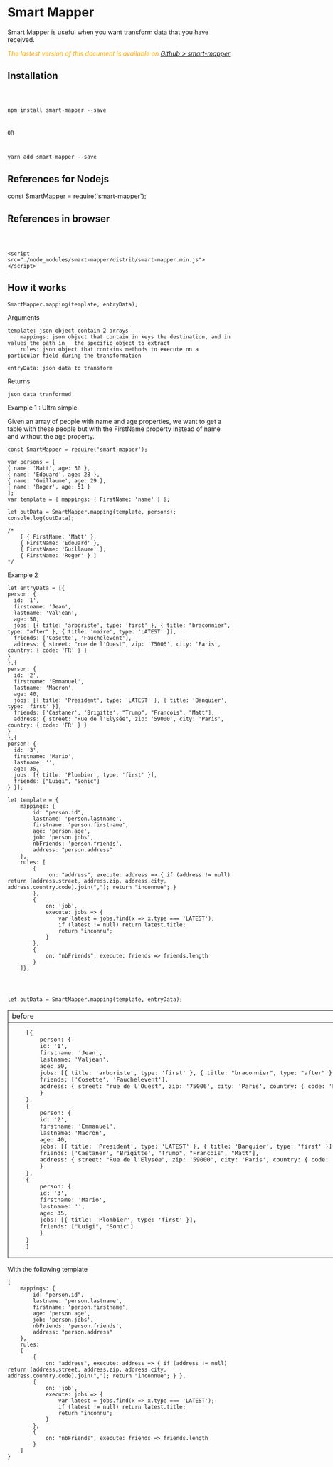 # Smart Mapper

Smart Mapper is useful when you want transform data that you have received.


 <div class="Note" style="color:orange;font-style:italic">
 
The lastest version of this document is available on [Github > smart-mapper](https://github.com/Sylvain59650/smart-mapper/blob/master/README.md)
</div>


## Installation

<code>

  npm install smart-mapper --save

OR

  yarn add smart-mapper --save
</code>

## References for Nodejs
const SmartMapper = require('smart-mapper');

## References in browser 
<code>

  &lt;script src="./node_modules/smart-mapper/distrib/smart-mapper.min.js"&gt;&lt;/script&gt;
</code>


## How it works
    SmartMapper.mapping(template, entryData);

Arguments

    template: json object contain 2 arrays
        mappings: json object that contain in keys the destination, and in values the path in   the specific object to extract
        rules: json object that contains methods to execute on a particular field during the transformation

    entryData: json data to transform

Returns

    json data tranformed

Example 1 : Ultra simple

Given an array of people with name and age properties, we want to get a table with these people but with the FirstName property instead of name and without the age property.

    const SmartMapper = require('smart-mapper');

    var persons = [
    { name: 'Matt', age: 30 },
    { name: 'Edouard', age: 28 },
    { name: 'Guillaume', age: 29 },
    { name: 'Roger', age: 51 }
    ];
    var template = { mappings: { FirstName: 'name' } };

    let outData = SmartMapper.mapping(template, persons);
    console.log(outData);

    /*    
        [ { FirstName: 'Matt' },
        { FirstName: 'Edouard' },
        { FirstName: 'Guillaume' },
        { FirstName: 'Roger' } ]
    */



Example 2
  
    let entryData = [{
    person: {
      id: '1',
      firstname: 'Jean',
      lastname: 'Valjean',
      age: 50,
      jobs: [{ title: 'arboriste', type: 'first' }, { title: "braconnier", type: "after" }, { title: 'maire', type: 'LATEST' }],
      friends: ['Cosette', 'Fauchelevent'],
      address: { street: "rue de l'Ouest", zip: '75006', city: 'Paris', country: { code: 'FR' } }
    }
    },{
    person: {
      id: '2',
      firstname: 'Emmanuel',
      lastname: 'Macron',
      age: 40,
      jobs: [{ title: 'President', type: 'LATEST' }, { title: 'Banquier', type: 'first' }],
      friends: ['Castaner', 'Brigitte', "Trump", "Francois", "Matt"],
      address: { street: "Rue de l'Elysée", zip: '59000', city: 'Paris', country: { code: 'FR' } }
    }
    },{
    person: {
      id: '3',
      firstname: 'Mario',
      lastname: '',
      age: 35,
      jobs: [{ title: 'Plombier', type: 'first' }],
      friends: ["Luigi", "Sonic"]
    } }];

    let template = {
        mappings: {
            id: "person.id",
            lastname: 'person.lastname',
            firstname: 'person.firstname',
            age: 'person.age',
            job: 'person.jobs',
            nbFriends: 'person.friends',
            address: "person.address"
        },
        rules: [
            {
                 on: "address", execute: address => { if (address != null) return [address.street, address.zip, address.city, address.country.code].join(","); return "inconnue"; } 
            },
            {
                on: 'job',
                execute: jobs => {
                    var latest = jobs.find(x => x.type === 'LATEST');
                    if (latest != null) return latest.title;
                    return "inconnu";
                }
            },
            { 
                on: "nbFriends", execute: friends => friends.length 
            }
        ]};




    let outData = SmartMapper.mapping(template, entryData);


<table border="1" style="min-width:1280px">
<tr><td>before</td><td>after</td></tr>
<tr>
<td>
<pre>
    [{
        person: {
        id: '1',
        firstname: 'Jean',
        lastname: 'Valjean',
        age: 50,
        jobs: [{ title: 'arboriste', type: 'first' }, { title: "braconnier", type: "after" }, { title: 'maire', type: 'LATEST' }],
        friends: ['Cosette', 'Fauchelevent'],
        address: { street: "rue de l'Ouest", zip: '75006', city: 'Paris', country: { code: 'FR' } }
        }
    },
    {
        person: {
        id: '2',
        firstname: 'Emmanuel',
        lastname: 'Macron',
        age: 40,
        jobs: [{ title: 'President', type: 'LATEST' }, { title: 'Banquier', type: 'first' }],
        friends: ['Castaner', 'Brigitte', "Trump", "Francois", "Matt"],
        address: { street: "Rue de l'Elysée", zip: '59000', city: 'Paris', country: { code: 'FR' } }
        }
    },
    {
        person: {
        id: '3',
        firstname: 'Mario',
        lastname: '',
        age: 35,
        jobs: [{ title: 'Plombier', type: 'first' }],
        friends: ["Luigi", "Sonic"]
        }
    }
    ]
</pre>
</td>
<td>
<pre>
    [ { id: '1',
        lastname: 'Valjean',
        firstname: 'Jean',
        age: 50,
        job: 'maire',
        nbFriends: 2,
        address: 'rue de l\'Ouest,75006,Paris,FR' },
    { id: '2',
        lastname: 'Macron',
        firstname: 'Emmanuel',
        age: 40,
        job: 'President',
        nbFriends: 5,
        address: 'Rue de l\'Elysée,59000,Paris,FR' },
    { id: '3',
        lastname: null,
        firstname: 'Mario',
        age: 35,
        job: 'inconnu',
        nbFriends: 2,
        address: 'inconnue' } ]
</pre>
</td>
</tr>
</table>

With the following template

    {
        mappings: {
            id: "person.id",
            lastname: 'person.lastname',
            firstname: 'person.firstname',
            age: 'person.age',
            job: 'person.jobs',
            nbFriends: 'person.friends',
            address: "person.address"
        },
        rules: 
        [
            { 
                on: "address", execute: address => { if (address != null) return [address.street, address.zip, address.city, address.country.code].join(","); return "inconnue"; } },
            {
                on: 'job',
                execute: jobs => {
                    var latest = jobs.find(x => x.type === 'LATEST');
                    if (latest != null) return latest.title;
                    return "inconnu";
                }
            },
            { 
                on: "nbFriends", execute: friends => friends.length
            }
        ]
    }
